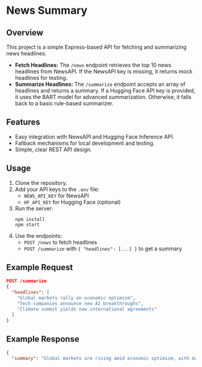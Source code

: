 # News Summary

## Overview

This project is a simple Express-based API for fetching and summarizing news headlines.

- **Fetch Headlines:** The `/news` endpoint retrieves the top 10 news headlines from NewsAPI. If the NewsAPI key is missing, it returns mock headlines for testing.
- **Summarize Headlines:** The `/summarize` endpoint accepts an array of headlines and returns a summary. If a Hugging Face API key is provided, it uses the BART model for advanced summarization. Otherwise, it falls back to a basic rule-based summarizer.

## Features

- Easy integration with NewsAPI and Hugging Face Inference API.
- Fallback mechanisms for local development and testing.
- Simple, clear REST API design.

## Usage

1. Clone the repository.
2. Add your API keys to the `.env` file:
   - `NEWS_API_KEY` for NewsAPI
   - `HF_API_KEY` for Hugging Face (optional)
3. Run the server:
   ```
   npm install
   npm start
   ```
4. Use the endpoints:
   - `POST /news` to fetch headlines
   - `POST /summarize` with `{ "headlines": [...] }` to get a summary

## Example Request

```json
POST /summarize
{
  "headlines": [
    "Global markets rally on economic optimism",
    "Tech companies announce new AI breakthroughs",
    "Climate summit yields new international agreements"
  ]
}
```

## Example Response

```json
{
  "summary": "Global markets are rising amid economic optimism, with major AI breakthroughs and new international climate agreements shaping current events."
